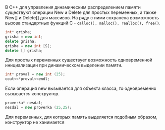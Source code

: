 В C++ для управления динамическим распределением памяти существуют операции New и Delete для простых переменных, а также New[] и Delete[] для массивов. На ряду с ними сохранена возможность вызова стандартных функций C - `calloc(), malloc(), realloc(), free()`.
```cpp
int* grisha;
grisha = new int;
delete grisha;
grisha = new int [S];
delete [] grisha;
```
Для простых переменных существует возможность одновременной инициализации при динамическом выделении памяти.
```cpp
int* proval = new int (25);
cout<<*proval<<endl;
```
Если операция new вызывается для объекта класса, то одновременно вызывается конструктор.
```cpp
proverka* nesdal;
nesdal = new proverka (25,25);
```
Для переменных, для которых память выделяется подобным образом, конструктор не ханимается